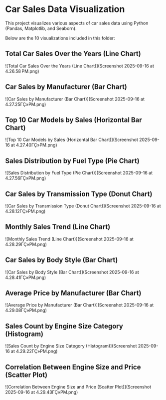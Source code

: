 # Car Sales Data Visualization

This project visualizes various aspects of car sales data using Python (Pandas, Matplotlib, and Seaborn).

Below are the 10 visualizations included in this folder:

## Total Car Sales Over the Years (Line Chart)

![Total Car Sales Over the Years (Line Chart)](Screenshot 2025-09-16 at 4.26.58 PM.png)

## Car Sales by Manufacturer (Bar Chart)

![Car Sales by Manufacturer (Bar Chart)](Screenshot 2025-09-16 at 4.27.25ΓÇ»PM.png)

## Top 10 Car Models by Sales (Horizontal Bar Chart)

![Top 10 Car Models by Sales (Horizontal Bar Chart)](Screenshot 2025-09-16 at 4.27.40ΓÇ»PM.png)

## Sales Distribution by Fuel Type (Pie Chart)

![Sales Distribution by Fuel Type (Pie Chart)](Screenshot 2025-09-16 at 4.27.56ΓÇ»PM.png)

## Car Sales by Transmission Type (Donut Chart)

![Car Sales by Transmission Type (Donut Chart)](Screenshot 2025-09-16 at 4.28.12ΓÇ»PM.png)

## Monthly Sales Trend (Line Chart)

![Monthly Sales Trend (Line Chart)](Screenshot 2025-09-16 at 4.28.29ΓÇ»PM.png)

## Car Sales by Body Style (Bar Chart)

![Car Sales by Body Style (Bar Chart)](Screenshot 2025-09-16 at 4.28.41ΓÇ»PM.png)

## Average Price by Manufacturer (Bar Chart)

![Average Price by Manufacturer (Bar Chart)](Screenshot 2025-09-16 at 4.29.08ΓÇ»PM.png)

## Sales Count by Engine Size Category (Histogram)

![Sales Count by Engine Size Category (Histogram)](Screenshot 2025-09-16 at 4.29.22ΓÇ»PM.png)

## Correlation Between Engine Size and Price (Scatter Plot)

![Correlation Between Engine Size and Price (Scatter Plot)](Screenshot 2025-09-16 at 4.29.43ΓÇ»PM.png)

